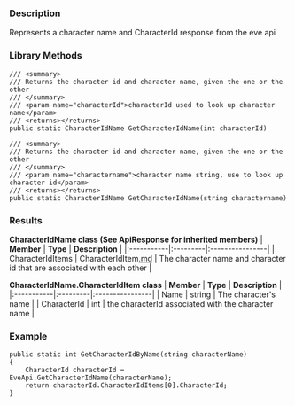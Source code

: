 ### Description ###
Represents a character name and CharacterId response from the eve api

### Library Methods ###
```
/// <summary>
/// Returns the character id and character name, given the one or the other
/// </summary>
/// <param name="characterId">characterId used to look up character name</param>
/// <returns></returns>
public static CharacterIdName GetCharacterIdName(int characterId)

/// <summary>
/// Returns the character id and character name, given the one or the other
/// </summary>
/// <param name="charactername">character name string, use to look up character id</param>
/// <returns></returns>
public static CharacterIdName GetCharacterIdName(string charactername)
```


### Results ###
**CharacterIdName class (See ApiResponse for inherited members)**
| **Member** | **Type** | **Description** |
|:-----------|:---------|:----------------|
| CharacterIdItems | CharacterIdItem[.md](.md) | The character name and character id that are associated with each other |

**CharacterIdName.CharacterIdItem class**
| **Member** | **Type** | **Description** |
|:-----------|:---------|:----------------|
| Name | string | The character's name |
| CharacterId | int | the characterId associated with the character name |

### Example ###
```
public static int GetCharacterIdByName(string characterName)
{
    CharacterId characterId = EveApi.GetCharacterIdName(characterName);
    return characterId.CharacterIdItems[0].CharacterId;
}
```